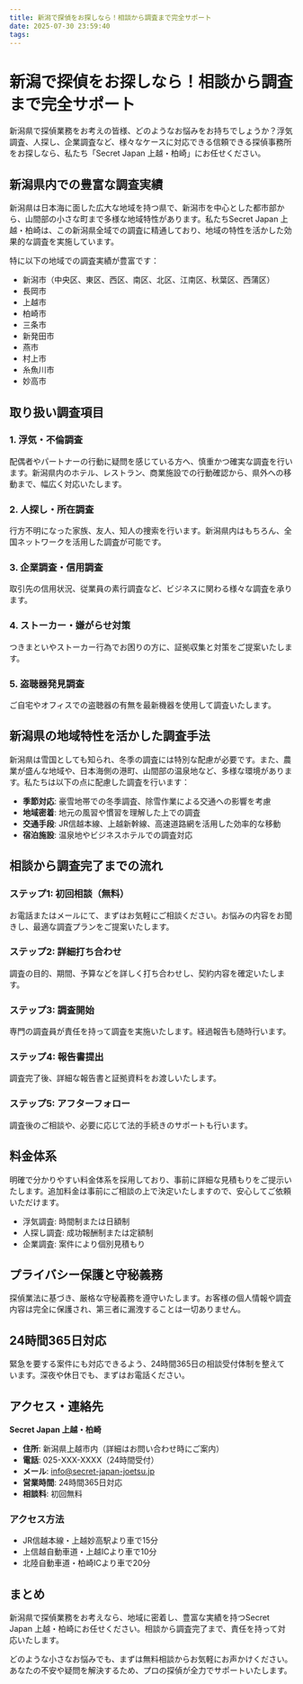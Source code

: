 ```yaml
---
title: 新潟で探偵をお探しなら！相談から調査まで完全サポート
date: 2025-07-30 23:59:40
tags:
---
```


# 新潟で探偵をお探しなら！相談から調査まで完全サポート

新潟県で探偵業務をお考えの皆様、どのようなお悩みをお持ちでしょうか？浮気調査、人探し、企業調査など、様々なケースに対応できる信頼できる探偵事務所をお探しなら、私たち「Secret Japan 上越・柏崎」にお任せください。

## 新潟県内での豊富な調査実績

新潟県は日本海に面した広大な地域を持つ県で、新潟市を中心とした都市部から、山間部の小さな町まで多様な地域特性があります。私たちSecret Japan 上越・柏崎は、この新潟県全域での調査に精通しており、地域の特性を活かした効果的な調査を実施しています。

特に以下の地域での調査実績が豊富です：
- 新潟市（中央区、東区、西区、南区、北区、江南区、秋葉区、西蒲区）
- 長岡市
- 上越市
- 柏崎市
- 三条市
- 新発田市
- 燕市
- 村上市
- 糸魚川市
- 妙高市

## 取り扱い調査項目

### 1. 浮気・不倫調査
配偶者やパートナーの行動に疑問を感じている方へ、慎重かつ確実な調査を行います。新潟県内のホテル、レストラン、商業施設での行動確認から、県外への移動まで、幅広く対応いたします。

### 2. 人探し・所在調査
行方不明になった家族、友人、知人の捜索を行います。新潟県内はもちろん、全国ネットワークを活用した調査が可能です。

### 3. 企業調査・信用調査
取引先の信用状況、従業員の素行調査など、ビジネスに関わる様々な調査を承ります。

### 4. ストーカー・嫌がらせ対策
つきまといやストーカー行為でお困りの方に、証拠収集と対策をご提案いたします。

### 5. 盗聴器発見調査
ご自宅やオフィスでの盗聴器の有無を最新機器を使用して調査いたします。

## 新潟県の地域特性を活かした調査手法

新潟県は雪国としても知られ、冬季の調査には特別な配慮が必要です。また、農業が盛んな地域や、日本海側の港町、山間部の温泉地など、多様な環境があります。私たちは以下の点に配慮した調査を行います：

- **季節対応**: 豪雪地帯での冬季調査、除雪作業による交通への影響を考慮
- **地域密着**: 地元の風習や慣習を理解した上での調査
- **交通手段**: JR信越本線、上越新幹線、高速道路網を活用した効率的な移動
- **宿泊施設**: 温泉地やビジネスホテルでの調査対応

## 相談から調査完了までの流れ

### ステップ1: 初回相談（無料）
お電話またはメールにて、まずはお気軽にご相談ください。お悩みの内容をお聞きし、最適な調査プランをご提案いたします。

### ステップ2: 詳細打ち合わせ
調査の目的、期間、予算などを詳しく打ち合わせし、契約内容を確定いたします。

### ステップ3: 調査開始
専門の調査員が責任を持って調査を実施いたします。経過報告も随時行います。

### ステップ4: 報告書提出
調査完了後、詳細な報告書と証拠資料をお渡しいたします。

### ステップ5: アフターフォロー
調査後のご相談や、必要に応じて法的手続きのサポートも行います。

## 料金体系

明確で分かりやすい料金体系を採用しており、事前に詳細な見積もりをご提示いたします。追加料金は事前にご相談の上で決定いたしますので、安心してご依頼いただけます。

- 浮気調査: 時間制または日額制
- 人探し調査: 成功報酬制または定額制
- 企業調査: 案件により個別見積もり

## プライバシー保護と守秘義務

探偵業法に基づき、厳格な守秘義務を遵守いたします。お客様の個人情報や調査内容は完全に保護され、第三者に漏洩することは一切ありません。

## 24時間365日対応

緊急を要する案件にも対応できるよう、24時間365日の相談受付体制を整えています。深夜や休日でも、まずはお電話ください。

## アクセス・連絡先

**Secret Japan 上越・柏崎**

- **住所**: 新潟県上越市内（詳細はお問い合わせ時にご案内）
- **電話**: 025-XXX-XXXX（24時間受付）
- **メール**: info@secret-japan-joetsu.jp
- **営業時間**: 24時間365日対応
- **相談料**: 初回無料

### アクセス方法
- JR信越本線・上越妙高駅より車で15分
- 上信越自動車道・上越ICより車で10分
- 北陸自動車道・柏崎ICより車で20分

## まとめ

新潟県で探偵業務をお考えなら、地域に密着し、豊富な実績を持つSecret Japan 上越・柏崎にお任せください。相談から調査完了まで、責任を持って対応いたします。

どのような小さなお悩みでも、まずは無料相談からお気軽にお声かけください。あなたの不安や疑問を解決するため、プロの探偵が全力でサポートいたします。
